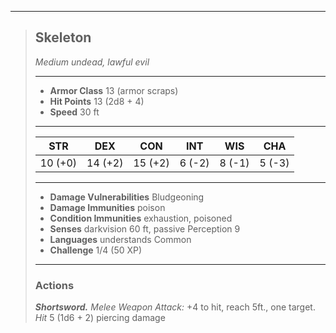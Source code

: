 ___
> ## Skeleton
>*Medium undead, lawful evil*
> ___
> - **Armor Class** 13 (armor scraps)
> - **Hit Points** 13 (2d8 + 4)
> - **Speed** 30 ft
>___
>|STR|DEX|CON|INT|WIS|CHA|
>|:---:|:---:|:---:|:---:|:---:|:---:|
>|10 (+0)|14 (+2)|15 (+2)|6 (-2)|8 (-1)|5 (-3)|
>___
> - **Damage Vulnerabilities** Bludgeoning
> - **Damage Immunities** poison
> - **Condition Immunities** exhaustion, poisoned
> - **Senses** darkvision 60 ft, passive Perception 9
> - **Languages** understands Common
> - **Challenge** 1/4 (50 XP)
> ___
> ### Actions
> ***Shortsword.*** *Melee Weapon Attack:* +4 to hit, reach 5ft., one target. *Hit* 5 (1d6 + 2) piercing damage
>
